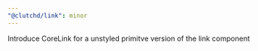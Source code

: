 ```yaml
---
"@clutchd/link": minor
---
```


Introduce CoreLink for a unstyled primitve version of the link component
